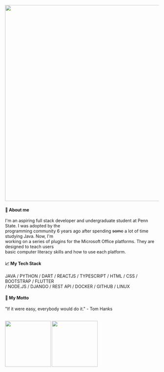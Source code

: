 <img src=https://media.giphy.com/media/fd4541gIoVM2vZbyVo/giphy.gif width="640px">

#### 📙 About me
I'm an aspiring full stack developer and undergraduate student at Penn State. I was adopted by the <br /> programming community 6 years ago after spending ~~some~~ a lot of time studying Java. Now, I'm <br /> working on a series of plugins for the Microsoft Office platforms. They are designed to teach users <br /> basic computer literacy skills and how to use each platform. 

#### 📈 My Tech Stack
JAVA / PYTHON / DART / REACTJS / TYPESCRIPT / HTML / CSS / BOOTSTRAP / FLUTTER <br />/ NODE.JS / DJANGO / REST API / DOCKER / GITHUB / LINUX

#### 💬 My Motto
"If it were easy, everybody would do it." - Tom Hanks<br/><br/>

<img align="left" height="150px" src="https://github-readme-stats.vercel.app/api/?username=Liam-boston&theme=gruvbox" style="max-width:100%;" />
<img align="center" height="150px" src="https://github-readme-stats.vercel.app/api/top-langs/?username=Liam-boston&layout=compact&line_height=27&theme=gruvbox" style="max-width:100%;" />

